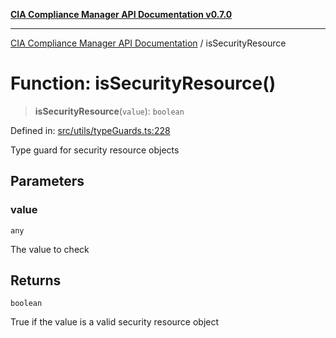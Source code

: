 [**CIA Compliance Manager API Documentation v0.7.0**](../README.md)

***

[CIA Compliance Manager API Documentation](../globals.md) / isSecurityResource

# Function: isSecurityResource()

> **isSecurityResource**(`value`): `boolean`

Defined in: [src/utils/typeGuards.ts:228](https://github.com/Hack23/cia-compliance-manager/blob/main/src/utils/typeGuards.ts#L228)

Type guard for security resource objects

## Parameters

### value

`any`

The value to check

## Returns

`boolean`

True if the value is a valid security resource object
